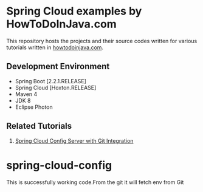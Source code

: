 # Spring Cloud examples by HowToDoInJava.com

This repository hosts the projects and their source codes written for various tutorials written in [howtodoinjava.com](https://howtodoinjava.com/).

## Development Environment

* Spring Boot [2.2.1.RELEASE]
* Spring Cloud [Hoxton.RELEASE]
* Maven 4
* JDK 8
* Eclipse Photon

## Related Tutorials

1. [Spring Cloud Config Server with Git Integration](https://howtodoinjava.com/spring-cloud/spring-cloud-config-server-git/)

# spring-cloud-config
This is successfully working code.From the git it will fetch env from Git

